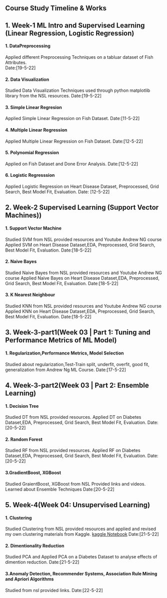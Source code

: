 ## Course Study Timeline & Works
## 1. Week-1 ML Intro and Supervised Learning (Linear Regression, Logistic Regression)
   #### 1. DataPreprocessing
   Applied different Preprocessing Techniques on a tabluar dataset of Fish Attributes. <br>
   Date:[19-5-22]
   #### 2. Data Visualization
   Studied Data Visualization Techniques used through python matplotlib library from the NSL resources.
   Date:[19-5-22]
   #### 3. Simple Linear Regresion
   Applied Simple Linear Regression on Fish Dataset.
   Date:[11-5-22]
   #### 4. Multiple Linear Regression
   Applied Multiple Linear Regression on Fish Dataset.
   Date:[12-5-22]
   #### 5. Polynomial Regression
   Applied on Fish Dataset and Done Error Analysis.
   Date:[12-5-22]
   #### 6. Logistic Regresssion
   Applied Logistic Regression on Heart Disease Dataset, Preprocessed, Grid Search, Best Model Fit, Evaluation.
   Date: [12-5-22]
   
## 2. Week-2 Supervised Learning (Support Vector Machines)) 
   #### 1. Support Vector Machine
   Studied SVM from NSL provided resources and Youtube Andrew NG course
   Applied SVM on Heart Disease Dataset,EDA, Preprocessed, Grid Search, Best Model Fit, Evaluation.
   Date:[18-5-22]
   #### 2. Naive Bayes
   Studied Naive Bayes from NSL provided resources and Youtube Andrew NG course
   Applied Naive Bayes on Heart Disease Dataset,EDA, Preprocessed, Grid Search, Best Model Fit, Evaluation.
   Date:[18-5-22]
   #### 3. K Nearest Neighbour
   Studied KNN from NSL provided resources and Youtube Andrew NG course
   Applied KNN on Heart Disease Dataset,EDA, Preprocessed, Grid Search, Best Model Fit, Evaluation.
   Date:[18-5-22]
   
## 3. Week-3-part1(Week 03 | Part 1: Tuning and Performance Metrics of ML Model)
   #### 1. Regularization,Performance Metrics, Model Selection
   Studied about regularization,Test-Train split, underfit, overfit, good fit, generalization from Andrew Ng ML Course.
   Date:[17-5-22]
## 4. Week-3-part2(Week 03 | Part 2: Ensemble Learning)
   #### 1. Decision Tree
   Studied DT from NSL provided resources.
   Applied DT on Diabetes Dataset,EDA, Preprocessed, Grid Search, Best Model Fit, Evaluation.
   Date:[20-5-22]
   #### 2. Random Forest
   Studied RF from NSL provided resources.
   Applied RF on Diabetes Dataset,EDA, Preprocessed, Grid Search, Best Model Fit, Evaluation.
   Date:[20-5-22]
   #### 3.GradientBoost, XGBoost
   Studied GraientBoost, XGBoost from NSL Provided links and videos. Learned about Ensemble Techniques
   Date:[20-5-22]
## 5. Week-4(Week 04: Unsupervised Learning)
   #### 1. Clustering
   Studied Clustering from NSL provided resources and applied and revised my own clustering materials from Kaggle.
   [kaggle Notebook](/https://www.kaggle.com/code/nuhashafnan/cluster-analysis-kmeans-kmediod-agnes-birch-dbscan)
   Date:[21-5-22]
   #### 2. Dimentionality Reduction
   Studied PCA and Applied PCA on a Diabetes Dataset to analyse effects of dimention reduction.
   Date:[21-5-22]
   #### 3.Anomaly Detection, Recommender Systems, Association Rule Mining and Apriori Algorithms
   Studied from nsl provided links.
   Date:[22-5-22]
   


